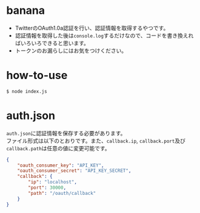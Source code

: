 # banana
- TwitterのOAuth1.0a認証を行い、認証情報を取得するやつです。
- 認証情報を取得した後は`console.log`するだけなので、コードを書き換えればいろいろできると思います。
- トークンのお漏らしにはお気をつけください。

# how-to-use
```bash
$ node index.js
```

# auth.json
`auth.json`に認証情報を保存する必要があります。<br>
ファイル形式は以下のとおりです。また、`callback.ip`, `callback.port`及び`callback.path`は任意の値に変更可能です。

```json:oauth.json
{
    "oauth_consumer_key": "API_KEY",
    "oauth_consumer_secret": "API_KEY_SECRET",
    "callback": {
        "ip": "localhost",
        "port": 30000,
        "path": "/oauth/callback"
    }
}
```